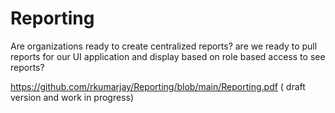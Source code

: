 # Reporting
Are organizations ready to create centralized reports? are we ready to pull reports for our UI application and display based on role based access to see reports?


https://github.com/rkumarjay/Reporting/blob/main/Reporting.pdf ( draft version and work in progress)

